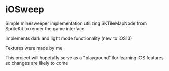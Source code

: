 # iOSweep 
Simple minesweeper implementation utilizing SKTileMapNode from SpriteKit to render the game interface

Implements dark and light mode functionality (new to iOS13) 

Textures were made by me 

This project will hopefully serve as a "playground" for learning iOS features so changes are likely to come
